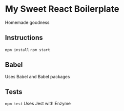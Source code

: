 # My Sweet React Boilerplate

Homemade goodness

## Instructions

`npm install`
`npm start`

## Babel

Uses Babel and Babel packages

## Tests

`npm test`
Uses Jest with Enzyme
